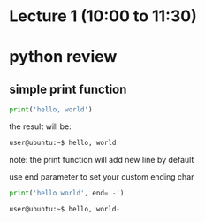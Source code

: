 # Lecture 1 (10:00 to 11:30)

# python review

## simple print function

```python
print('hello, world')
```
the result will be:

```bash
user@ubuntu:~$ hello, world

```

note: the print function will add new line by default

use end parameter to set your custom ending char

```python
print('hello world', end='-')
```

```bash
user@ubuntu:~$ hello, world-
```


